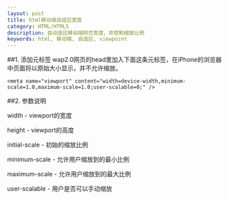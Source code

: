 ```yaml
---
layout: post
title: html移动端自适应宽度
category: HTML/HTML5
description: 自动适应移动端网页宽度，并控制缩放比例
keywords: html, 移动端, 自适应, viewpoint
---
```


##1. 添加元标签
wap2.0网页的head里加入下面这条元标签，在iPhone的浏览器中页面将以原始大小显示，并不允许缩放。

    <meta name="viewport" content="width=device-width,minimum-scale=1.0,maximum-scale=1.0;user-scalable=0;" />

##2. 参数说明

width - viewport的宽度 

height - viewport的高度

initial-scale - 初始的缩放比例

minimum-scale - 允许用户缩放到的最小比例

maximum-scale - 允许用户缩放到的最大比例

user-scalable - 用户是否可以手动缩放